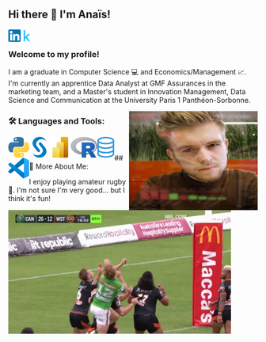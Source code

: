 ## Hi there 👋 I'm Anaïs!
<a href='https://www.linkedin.com/in/anais-deligny/'><img align='left' alt="linkedin" src="/assets/174857.png" height='25px'/></a>
<a href='https://www.kaggle.com/anaisdeligny'><img align='left' alt="linkedin" src="assets/5747675.webp" height='25px'/></a>

<br>

### Welcome to my profile! 

I am a graduate in Computer Science 💻 and Economics/Management 📈. I'm currently an apprentice Data Analyst at GMF Assurances in the marketing team, and a Master's student in Innovation Management, Data Science and Communication at the University Paris 1 Panthéon-Sorbonne.

<img align="right" height="200" width="260" alt="" src="/assets/giphy.webp" />

### 🛠️ Languages and Tools:
<a href="https://www.python.org" target="_blank"><img align="left" alt="Python" height ="42px" src="/assets/226051.webp"></a>
<a href="https://www.sas.com/fr_fr/home.html" target="_blank"><img align="left" alt="SAS" height ="42px" src="/assets/353456.webp"></a>
<a href="https://www.microsoft.com/fr-fr/power-platform/products/power-bi" target="_blank"><img align="left" alt="VSC" height ="42px" src="/assets/678966.png"></a>
<a href="https://cran.rstudio.com/index.html" target="_blank"><img align="left" alt="R" height ="42px" src="/assets/545467.png"></a>
<a href="" target="_blank"><img align="left" alt="SQL" height ="42px" src="/assets/654334.png"></a>
<a href="https://code.visualstudio.com/" target="_blank"><img align="left" alt="VSC" height ="42px" src="/assets/6543345.png"></a>

<br>
<br>## 🧐 More About Me:

I enjoy playing amateur rugby 🏈. I'm not sure I'm very good... but I think it's fun!
<br>

<img align="center" height="250" width="450" alt="" src="/assets/87465.webp" />
<!--
**adeligny/adeligny** is a ✨ _special_ ✨ repository because its `README.md` (this file) appears on your GitHub profile.

Here are some ideas to get you started:

- 🔭 I’m currently working on ...
- 🌱 I’m currently learning ...
- 👯 I’m looking to collaborate on ...
- 🤔 I’m looking for help with ...
- 💬 Ask me about ...
- 📫 How to reach me: ...
- 😄 Pronouns: ...
- ⚡ Fun fact: ...
-->
